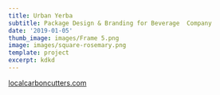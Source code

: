 ```yaml
---
title: Urban Yerba
subtitle: Package Design & Branding for Beverage  Company
date: '2019-01-05'
thumb_image: images/Frame 5.png
image: images/square-rosemary.png
template: project
excerpt: kdkd
---
```



[localcarboncutters.com](https://www.localcarboncutters.com/)